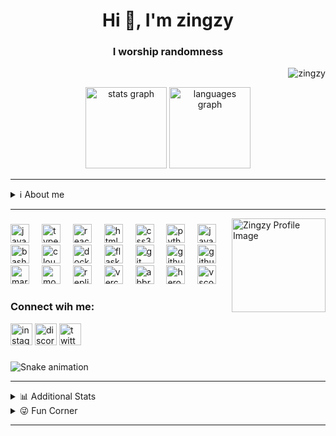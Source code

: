 <h1 align="center">Hi 👋, I'm zingzy</h1>
<h3 align="center">I worship randomness</h3>

<p align="right"> <img src="https://komarev.com/ghpvc/?username=zingzy&label=Profile%20views&color=0e75b6&style=flat" alt="zingzy" /> </p>


<div align="center">
  <img src="https://github-readme-stats.vercel.app/api?username=zingzy&show_icons=true&disable_animations=false&theme=dark&hide_border=false" height="130" alt="stats graph"  />
  <img src="https://github-readme-stats.vercel.app/api/top-langs?username=zingzy&locale=en&hide_title=false&layout=compact&card_width=320&langs_count=5&theme=dark&hide_border=false" height="130" alt="languages graph"  />
</div>

---

<details>
<summary> ℹ️ About me</summary>

- 🔭 I’m currently working on [spoo.me](https://github.com/spoo-me)

- 👯 I’m looking to collaborate on [spoo.me URL shortener](https://github.com/spoo-me/url-shortener)

- 🌱 I’m currently learning **Docker, FastAPI**

- 👨‍💻 All of my projects are available at [Github](https://github.com/Zingzy?tab=repositories)

- 📫 How to reach me <admin@spoo.me>

</details>

---

<img align="right" height="150" src="https://avatars.githubusercontent.com/u/90309290?v=5" alt="Zingzy Profile Image" />

###

<div align="left">
  <img src="https://cdn.jsdelivr.net/gh/devicons/devicon/icons/javascript/javascript-original.svg" height="30" alt="javascript logo"  />
  <img width="12" />
  <img src="https://cdn.jsdelivr.net/gh/devicons/devicon/icons/typescript/typescript-original.svg" height="30" alt="typescript logo"  />
  <img width="12" />
  <img src="https://cdn.jsdelivr.net/gh/devicons/devicon/icons/react/react-original.svg" height="30" alt="react logo"  />
  <img width="12" />
  <img src="https://cdn.simpleicons.org/html5/E34F26" height="30" alt="html5 logo"  />
  <img width="12" />
  <img src="https://cdn.simpleicons.org/css3/1572B6" height="30" alt="css3 logo"  />
  <img width="12" />
  <img src="https://cdn.simpleicons.org/python/3776AB" height="30" alt="python logo"  />
  <img width="12" />
  <img src="https://cdn.jsdelivr.net/gh/devicons/devicon/icons/java/java-original.svg" height="30" alt="java logo"  />
  <img width="12" />
  <img src="https://skillicons.dev/icons?i=bash" height="30" alt="bash logo"  />
  <img width="12" />
  <img src="https://cdn.simpleicons.org/cloudflare/F38020" height="30" alt="cloudflare logo"  />
  <img width="12" />
  <img src="https://cdn.simpleicons.org/docker/2496ED" height="30" alt="docker logo"  />
  <img width="12" />
  <img src="https://skillicons.dev/icons?i=flask" height="30" alt="flask logo"  />
  <img width="12" />
  <img src="https://cdn.simpleicons.org/git/F05032" height="30" alt="git logo"  />
  <img width="12" />
  <img src="https://skillicons.dev/icons?i=github" height="30" alt="github logo"  />
  <img width="12" />
  <img src="https://cdn.simpleicons.org/githubactions/2088FF" height="30" alt="githubactions logo"  />
  <img width="12" />
  <img src="https://skillicons.dev/icons?i=md" height="30" alt="markdown logo"  />
  <img width="12" />
  <img src="https://cdn.simpleicons.org/mongodb/47A248" height="30" alt="mongodb logo"  />
  <img width="12" />
  <img src="https://cdn.simpleicons.org/replit/F26207" height="30" alt="replit logo"  />
  <img width="12" />
  <img src="https://skillicons.dev/icons?i=vercel" height="30" alt="vercel logo"  />
  <img width="12" />
  <img src="https://skillicons.dev/icons?i=bots" height="30" alt="abbrobotstudio logo"  />
  <img width="12" />
  <img src="https://skillicons.dev/icons?i=heroku" height="30" alt="heroku logo"  />
  <img width="12" />
  <img src="https://skillicons.dev/icons?i=vscode" height="30" alt="vscode logo"  />
  <img width="12" />
</div>

### Connect wih me:

<div align="left">
  <img src="https://img.shields.io/static/v1?message=Instagram&logo=instagram&label=&color=E4405F&logoColor=white&labelColor=&style=for-the-badge" height="35" alt="instagram logo"  />
  <img src="https://img.shields.io/static/v1?message=Discord&logo=discord&label=&color=7289DA&logoColor=white&labelColor=&style=for-the-badge" height="35" alt="discord logo"  />
  <img src="https://img.shields.io/static/v1?message=Twitter&logo=twitter&label=&color=1DA1F2&logoColor=white&labelColor=&style=for-the-badge" height="35" alt="twitter logo"  />
</div>

###

<img src="https://raw.githubusercontent.com/zingzy/zingzy/output/snake.svg" alt="Snake animation" />

---

<details>
<summary>📊 Additional Stats</summary>

<br clear="both">

<h2 align="center">🏆 Github Trophies</h2>

<p align="left"> <a href="https://github.com/ryo-ma/github-profile-trophy"><img src="https://github-profile-trophy.vercel.app/?username=zingzy&theme=radical&no-frame=false&no-bg=true&margin-w=5" alt="zingzy" /></a> </p>

<h2 align="center">📈 Contributions Graph</h2>

<img src="https://github-readme-activity-graph.vercel.app/graph/?username=zingzy&theme=high-contrast&hide_border=true&area_color=565167&area=true" style="border-radius: 10px">

---

</details>


<details>

<summary>😜 Fun Corner</summary>

###

<div align="center">

<table>
  <tr>
    <td align="center">😂 Random Dev Meme</td>
    <td align="center">✍️ Random Dev Quote</td>
  </tr>

  <tr>
    <td><img src='https://randommeme-five.vercel.app/' style="max-height: 300px; max-width: 300px;"/></td>
    <td><img src="https://quotes-github-readme.vercel.app/api?type=vertical&theme=dark" style="height: 300px;"></td>
  </tr>
</table>
</div>

</details>

---